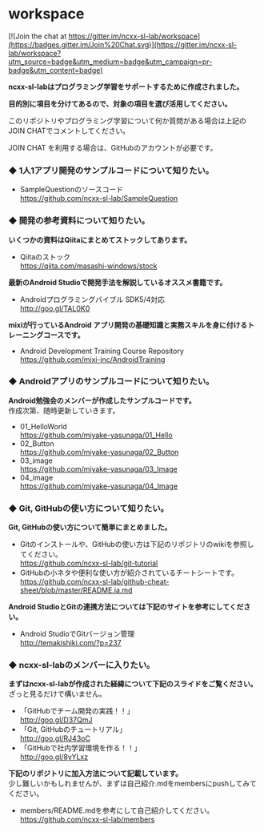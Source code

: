 # workspace

[![Join the chat at https://gitter.im/ncxx-sl-lab/workspace](https://badges.gitter.im/Join%20Chat.svg)](https://gitter.im/ncxx-sl-lab/workspace?utm_source=badge&utm_medium=badge&utm_campaign=pr-badge&utm_content=badge)

**ncxx-sl-labはプログラミング学習をサポートするために作成されました。**

**目的別に項目を分けてあるので、対象の項目を選び活用してください。**

このリポジトリやプログラミング学習について何か質問がある場合は上記のJOIN CHATでコメントしてください。

JOIN CHAT を利用する場合は、GitHubのアカウントが必要です。

### ◆ 1人1アプリ開発のサンプルコードについて知りたい。
- SampleQuestionのソースコード  
https://github.com/ncxx-sl-lab/SampleQuestion

### ◆ 開発の参考資料について知りたい。
**いくつかの資料はQiitaにまとめてストックしてあります。**
- Qiitaのストック  
https://qiita.com/masashi-windows/stock

**最新のAndroid Studioで開発手法を解説しているオススメ書籍です。**

- Androidプログラミングバイブル SDK5/4対応  
http://goo.gl/TAL0K0

**mixiが行っているAndroid アプリ開発の基礎知識と実務スキルを身に付けるトレーニングコースです。**
- Android Development Training Course Repository  
https://github.com/mixi-inc/AndroidTraining

### ◆ Androidアプリのサンプルコードについて知りたい。
**Android勉強会のメンバーが作成したサンプルコードです。**  
作成次第、随時更新していきます。
- 01_HelloWorld  
https://github.com/miyake-yasunaga/01_Hello
- 02_Button  
https://github.com/miyake-yasunaga/02_Button
- 03_image  
https://github.com/miyake-yasunaga/03_Image
- 04_image  
https://github.com/miyake-yasunaga/04_Image


### ◆ Git, GitHubの使い方について知りたい。
**Git, GitHubの使い方について簡単にまとめました。** 

- Gitのインストールや、GitHubの使い方は下記のリポジトリのwikiを参照してください。  
https://github.com/ncxx-sl-lab/git-tutorial
- GitHubの小ネタや便利な使い方が紹介されているチートシートです。  
https://github.com/ncxx-sl-lab/github-cheat-sheet/blob/master/README.ja.md

**Android StudioとGitの連携方法については下記のサイトを参考にしてください。**

- Android StudioでGitバージョン管理  
http://temakishiki.com/?p=237


### ◆ ncxx-sl-labのメンバーに入りたい。
**まずはncxx-sl-labが作成された経緯について下記のスライドをご覧ください。**  
ざっと見るだけで構いません。
- 「GitHubでチーム開発の実践！！」  
http://goo.gl/D37QmJ
- 「Git, GitHubのチュートリアル」  
http://goo.gl/RJ43oC
- 「GitHubで社内学習環境を作る！！」  
http://goo.gl/8yYLxz

**下記のリポジトリに加入方法について記載しています。**  
少し難しいかもしれませんが、まずは自己紹介.mdをmembersにpushしてみてください。

- members/README.mdを参考にして自己紹介してください。  
https://github.com/ncxx-sl-lab/members

